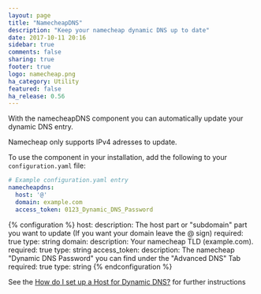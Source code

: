 ```yaml
---
layout: page
title: "NamecheapDNS"
description: "Keep your namecheap dynamic DNS up to date"
date: 2017-10-11 20:16
sidebar: true
comments: false
sharing: true
footer: true
logo: namecheap.png
ha_category: Utility
featured: false
ha_release: 0.56
---
```


With the namecheapDNS component you can automatically update your dynamic DNS entry.

<p class='note warning'>
Namecheap only supports IPv4 adresses to update.
</p>

To use the component in your installation, add the following to your `configuration.yaml` file:

```yaml
# Example configuration.yaml entry
namecheapdns:
  host: '@'
  domain: example.com
  access_token: 0123_Dynamic_DNS_Password
```

{% configuration %}
  host:
    description: The host part or "subdomain" part you want to update (If you want your domain leave the @ sign)
    required: true
    type: string
  domain:
    description: Your namecheap TLD (example.com).
    required: true
    type: string
  access_token:
    description: The namecheap "Dynamic DNS Password" you can find under the "Advanced DNS" Tab
    required: true
    type: string
{% endconfiguration %}

See the [How do I set up a Host for Dynamic DNS?](https://www.namecheap.com/support/knowledgebase/article.aspx/43/11/how-do-i-set-up-a-host-for-dynamic-dns) for further instructions
